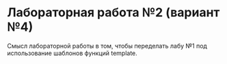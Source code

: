 # Лабораторная работа №2 (вариант №4)
Смысл лабораторной работы в том, чтобы переделать лабу №1 под использование шаблонов функций template.
